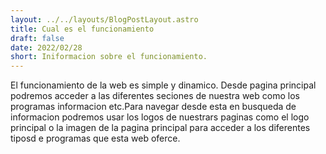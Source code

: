 ```yaml
---
layout: ../../layouts/BlogPostLayout.astro
title: Cual es el funcionamiento
draft: false
date: 2022/02/28
short: Iniformacion sobre el funcionamiento.
---
```

El funcionamiento de la web es simple y dinamico. Desde pagina principal podremos acceder a las diferentes seciones de nuestra web como los programas informacion etc.Para navegar desde esta en busqueda de informacion podremos usar los logos de nuestrars paginas como el logo principal o la imagen de la pagina principal para acceder a los diferentes tiposd e programas que esta web oferce.